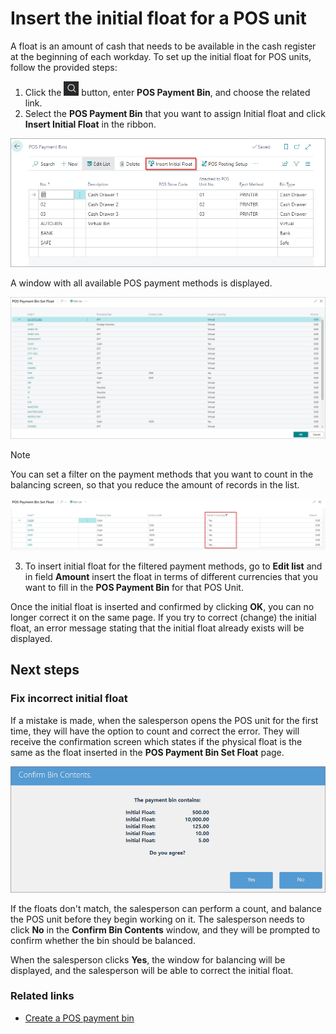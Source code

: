 # Insert the initial float for a POS unit

A float is an amount of cash that needs to be available in the cash register at the beginning of each workday. To set up the initial float for POS units, follow the provided steps: 

1. Click the ![Lightbulb that opens the Tell Me feature](../../../images/Icons/Lightbulb_icon.png "Tell Me what you want to do") button, enter **POS Payment Bin**, and choose the related link.     
2. Select the **POS Payment Bin** that you want to assign Initial float and click **Insert Initial Float** in the ribbon.

![initial_float](../images/Initial_float.png)

A window with all available POS payment methods is displayed.

![initial_float_payment](../images/initail_float_payment.png)      

> [!Note] 
> You can set a filter on the payment methods that you want to count in the balancing screen, so that you reduce the amount of records in the list.

![include_in_counting](../images/include_in_counting.png)

3. To insert initial float for the filtered payment methods, go to **Edit list** and in field **Amount** insert the float in terms of different currencies that you want to fill in the **POS Payment Bin** for that POS Unit.

Once the initial float is inserted and confirmed by clicking **OK**, you can no longer correct it on the same page. If you try to correct (change) the initial float, an error message stating that the initial float already exists will be displayed.

## Next steps

### Fix incorrect initial float

If a mistake is made, when the salesperson opens the POS unit for the first time, they will have the option to count and correct the error. They will receive the confirmation screen which states if the physical float is the same as the float inserted in the **POS Payment Bin Set Float** page.

![confirm_bin_contents](../images/Confirm%20Bin%20Contents.png)

If the floats don't match, the salesperson can perform a count, and balance the POS unit before they begin working on it. The salesperson needs to click **No** in the **Confirm Bin Contents** window, and they will be prompted to confirm whether the bin should be balanced. 

When the salesperson clicks **Yes**, the window for balancing will be displayed, and the salesperson will be able to correct the initial float.

### Related links

- [Create a POS payment bin](create_pos_payment_bin.md)